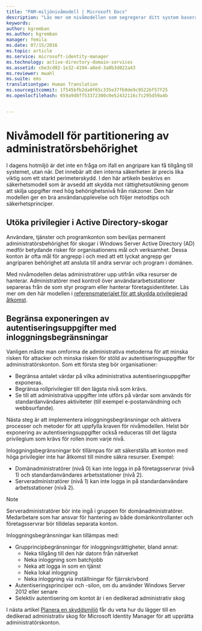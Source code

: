 ```yaml
---
title: "PAM-miljönivåmodell | Microsoft Docs"
description: "Läs mer om nivåmodellen som segregerar ditt system baserat på säkerhetsrelaterade risker."
keywords: 
author: kgremban
ms.author: kgremban
manager: femila
ms.date: 07/15/2016
ms.topic: article
ms.service: microsoft-identity-manager
ms.technology: active-directory-domain-services
ms.assetid: c6e3cd02-1e32-4194-a8ed-3a0b3d022a43
ms.reviewer: mwahl
ms.suite: ems
translationtype: Human Translation
ms.sourcegitcommit: 1f545bfb2da0f65c335e37fb9de9c9522bf57f25
ms.openlocfilehash: 659a9d8ff53372300c0e52432116c7c295d59a4b


---
```


# <a name="tier-model-for-partitioning-administrative-privileges"></a>Nivåmodell för partitionering av administratörsbehörighet

I dagens hotmiljö är det inte en fråga om ifall en angripare kan få tillgång till systemet, utan när. Det innebär att den interna säkerheten är precis lika viktig som ett starkt perimeterskydd. I den här artikeln beskrivs en säkerhetsmodell som är avsedd att skydda mot rättighetsutökning genom att skilja uppgifter med hög behörighetsnivå från riskzoner. Den här modellen ger en bra användarupplevelse och följer metodtips och säkerhetsprinciper.

## <a name="elevation-of-privilege-in-active-directory-forests"></a>Utöka privilegier i Active Directory-skogar

Användare, tjänster och programkonton som beviljas permanent administratörsbehörighet för skogar i Windows Server Active Directory (AD) medför betydande risker för organisationens mål och verksamhet. Dessa konton är ofta mål för angrepp i och med att ett lyckat angrepp ger angriparen behörighet att ansluta till andra servrar och program i domänen.

Med nivåmodellen delas administratörer upp utifrån vilka resurser de hanterar. Administratörer med kontroll över användararbetsstationer separeras från de som styr program eller hanterar företagsidentiteter. Läs mer om den här modellen i [referensmaterialet för att skydda privilegierad åtkomst](http://aka.ms/tiermodel).

## <a name="restricting-credential-exposure-with-logon-restrictions"></a>Begränsa exponeringen av autentiseringsuppgifter med inloggningsbegränsningar

Vanligen måste man omforma de administrativa metoderna för att minska risken för attacker och minska risken för stöld av autentiseringsuppgifter för administratörskonton. Som ett första steg bör organisationer:

- Begränsa antalet värdar på vilka administrativa autentiseringsuppgifter exponeras.
- Begränsa rollprivilegier till den lägsta nivå som krävs.
- Se till att administrativa uppgifter inte utförs på värdar som används för standardanvändares aktiviteter (till exempel e-postanvändning och webbsurfande).

Nästa steg är att implementera inloggningsbegränsningar och aktivera processer och metoder för att uppfylla kraven för nivåmodellen. Helst bör exponering av autentiseringsuppgifter också reduceras till det lägsta privilegium som krävs för rollen inom varje nivå.

Inloggningsbegränsningar bör tillämpas för att säkerställa att konton med höga privilegier inte har åtkomst till mindre säkra resurser. Exempel:

- Domänadministratörer (nivå 0) kan inte logga in på företagsservrar (nivå 1) och standardanvändares arbetsstationer (nivå 2).
- Serveradministratörer (nivå 1) kan inte logga in på standardanvändare arbetsstationer (nivå 2).

>[!NOTE]
> Serveradministratörer bör inte ingå i gruppen för domänadministratörer. Medarbetare som har ansvar för hantering av både domänkontrollanter och företagsservrar bör tilldelas separata konton.

Inloggningsbegränsningar kan tillämpas med:

- Grupprincipbegränsningar för inloggningsrättigheter, bland annat:  
    - Neka tillgång till den här datorn från nätverket  
    - Neka inloggning som batchjobb  
    - Neka att logga in som en tjänst  
    - Neka lokal inloggning  
    - Neka inloggning via inställningar för fjärrskrivbord  
- Autentiseringsprinciper och -silon, om du använder Windows Server 2012 eller senare
- Selektiv autentisering om kontot är i en dedikerad administrativ skog

I nästa artikel [Planera en skyddsmiljö](planning-bastion-environment.md) får du veta hur du lägger till en dedikerad administrativ skog för Microsoft Identity Manager för att upprätta administratörskonton.



<!--HONumber=Nov16_HO2-->


